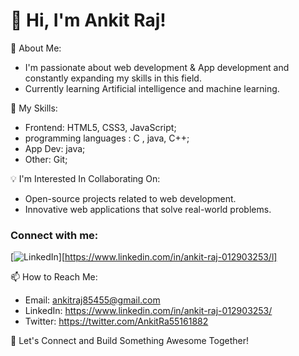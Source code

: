 # 👋 Hi, I'm Ankit Raj!

👀 About Me:
- I'm passionate about web development & App development and constantly expanding my skills in this field.
- Currently learning Artificial intelligence and machine learning.

🌱 My Skills:
- Frontend: HTML5, CSS3, JavaScript;
- programming languages : C , java, C++;
- App Dev: java;
- Other: Git;


💡 I'm Interested In Collaborating On:
- Open-source projects related to web development.
- Innovative web applications that solve real-world problems.

### Connect with me:
[![LinkedIn][linkedin-shield]][https://www.linkedin.com/in/ankit-raj-012903253/l]

[linkedin-shield]: https://img.shields.io/badge/-LinkedIn-black.svg?style=flat-square&logo=linkedin&colorB=555
[linkedin-url]: https://linkedin.com/in/ankit-raj-012903253/1

📫 How to Reach Me:
- Email: ankitraj85455@gmail.com 
- LinkedIn: https://www.linkedin.com/in/ankit-raj-012903253/
- Twitter: https://twitter.com/AnkitRa55161882

🚀 Let's Connect and Build Something Awesome Together!
